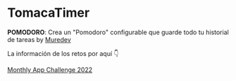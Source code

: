 # TomacaTimer

**POMODORO**: Crea un "Pomodoro" configurable que guarde todo tu historial de tareas by [Muredev](https://github.com/mouredev/) 

La información de los retos por aquí 👇

[Monthly App Challenge 2022](https://github.com/mouredev/Monthly-App-Challenge-2022)

<!--
### 📸  Capturas de pantalla
 <table>
<tr><td colspan="2"></td></tr>
<tr><td colspan="2">Inicio</td><td colspan="2">Timer</td></tr>
<tr>
<td><img src="./public/StartView.png" width="350" /></td>
<td><img src="./public/StartViewToast.png" width="350" /></td>
<td><img src="./public/Timer.png" width="350" /></td>
<td><img src="./public/TimerToast.png" width="350" /></td>
</tr>
<tr><td colspan="2">Ajustes</td></tr>
<tr>
<td><img src="./public/Settings.png"width="350" /></td>
<td><img src="./public/SettingsToast.png" width="350" /></td>
</tr>
</table>
-->
